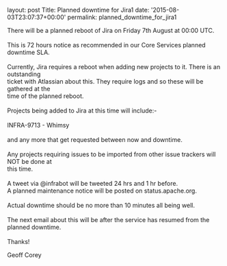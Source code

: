 
layout: post
Title: Planned downtime for Jira1
date: '2015-08-03T23:07:37+00:00'
permalink: planned_downtime_for_jira1

<p>There will be a planned reboot of Jira on Friday 7th August at 00:00 UTC.<br /><br />This is 72 hours notice as recommended in our Core Services planned downtime SLA.<br /><br />Currently, Jira requires a reboot when adding new projects to it. There is an outstanding <br />ticket with Atlassian about this. They require logs and so these will be gathered at the <br />time of the planned reboot. <br /><br />Projects being added to Jira at this time will include:-<br /><br />INFRA-9713 - Whimsy<br /><br />and any more that get requested between now and downtime.<br /><br />Any projects requiring issues to be imported from other issue trackers will NOT be done at <br />this time.<br /><br />A tweet via @infrabot will be tweeted 24 hrs and 1 hr before.<br />A planned maintenance notice will be posted on status.apache.org.<br /><br />Actual downtime should be no more than 10 minutes all being well.<br /><br />The next email about this will be after the service has resumed from the planned downtime.<br /><br />Thanks!</p> 
  <p>Geoff Corey<br /></p>
